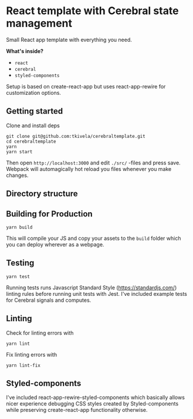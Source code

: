 # React template with Cerebral state management

Small React app template with everything you need.

**What's inside?**

* `react`
* `cerebral`
* `styled-components`

Setup is based on create-react-app but uses react-app-rewire for customization options.

## Getting started

Clone and install deps

```
git clone git@github.com:tkivela/cerebraltemplate.git
cd cerebraltemplate
yarn
yarn start
```

Then open `http://localhost:3000` and edit `./src/` -files and press save. Webpack 
will automagically hot reload you files whenever you make changes.

## Directory structure




## Building for Production

```
yarn build
```

This will compile your JS and copy your assets to the `build` folder which
you can deploy wherever as a webpage.

## Testing

```
yarn test
```

Running tests runs Javascript Standard Style (https://standardjs.com/) linting rules before running unit tests with Jest.
I've included example tests for Cerebral signals and computes.

## Linting
Check for linting errors with
```
yarn lint
```

Fix linting errors with
```
yarn lint-fix
```


## Styled-components

I've included react-app-rewire-styled-components which basically allows nicer experience debugging CSS styles created by Styled-components while preserving create-react-app functionality otherwise.
